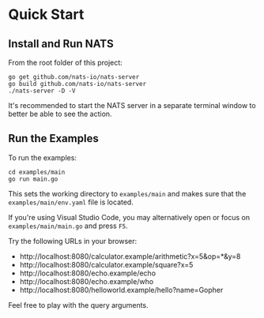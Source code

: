 # Quick Start

## Install and Run NATS

From the root folder of this project:

```
go get github.com/nats-io/nats-server
go build github.com/nats-io/nats-server
./nats-server -D -V
```

It's recommended to start the NATS server in a separate terminal window to better be able to see the action. 

## Run the Examples

To run the examples:

```
cd examples/main
go run main.go
```

This sets the working directory to `examples/main` and makes sure that the `examples/main/env.yaml` file is located.

If you're using Visual Studio Code, you may alternatively open or focus on `examples/main/main.go` and press `F5`.

Try the following URLs in your browser:

* http://localhost:8080/calculator.example/arithmetic?x=5&op=*&y=8
* http://localhost:8080/calculator.example/square?x=5
* http://localhost:8080/echo.example/echo
* http://localhost:8080/echo.example/who
* http://localhost:8080/helloworld.example/hello?name=Gopher

Feel free to play with the query arguments.
